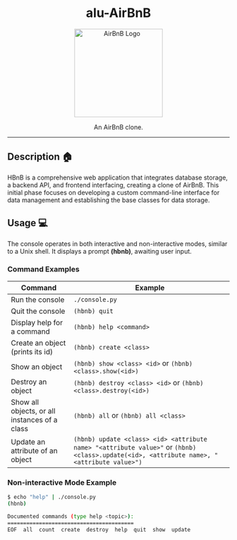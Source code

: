 <h1 align="center">alu-AirBnB</h1>
<p align="center">
  <img src="https://www.pngitem.com/pimgs/m/132-1322125_transparent-background-airbnb-logo-hd-png-download.png" alt="AirBnB Logo" width="200">
</p>
<p align="center">An AirBnB clone.</p>

---

## Description :house:

HBnB is a comprehensive web application that integrates database storage, a backend API, and frontend interfacing, creating a clone of AirBnB. This initial phase focuses on developing a custom command-line interface for data management and establishing the base classes for data storage.

## Usage :computer:

The console operates in both interactive and non-interactive modes, similar to a Unix shell. It displays a prompt **(hbnb)**, awaiting user input.

### Command Examples

| Command                                       | Example                                                                                                                                    |
| --------------------------------------------- | ------------------------------------------------------------------------------------------------------------------------------------------ |
| Run the console                               | `./console.py`                                                                                                                             |
| Quit the console                              | `(hbnb) quit`                                                                                                                              |
| Display help for a command                    | `(hbnb) help <command>`                                                                                                                    |
| Create an object (prints its id)              | `(hbnb) create <class>`                                                                                                                    |
| Show an object                                | `(hbnb) show <class> <id>` or `(hbnb) <class>.show(<id>)`                                                                                  |
| Destroy an object                             | `(hbnb) destroy <class> <id>` or `(hbnb) <class>.destroy(<id>)`                                                                            |
| Show all objects, or all instances of a class | `(hbnb) all` or `(hbnb) all <class>`                                                                                                       |
| Update an attribute of an object              | `(hbnb) update <class> <id> <attribute name> "<attribute value>"` or `(hbnb) <class>.update(<id>, <attribute name>, "<attribute value>")` |

### Non-interactive Mode Example

```bash
$ echo "help" | ./console.py
(hbnb)

Documented commands (type help <topic>):
========================================
EOF  all  count  create  destroy  help  quit  show  update

